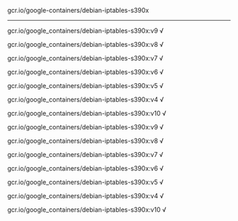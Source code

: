 gcr.io/google-containers/debian-iptables-s390x 

----
gcr.io/google_containers/debian-iptables-s390x:v9 √

gcr.io/google_containers/debian-iptables-s390x:v8 √

gcr.io/google_containers/debian-iptables-s390x:v7 √

gcr.io/google_containers/debian-iptables-s390x:v6 √

gcr.io/google_containers/debian-iptables-s390x:v5 √

gcr.io/google_containers/debian-iptables-s390x:v4 √

gcr.io/google_containers/debian-iptables-s390x:v10 √

gcr.io/google_containers/debian-iptables-s390x:v9 √

gcr.io/google_containers/debian-iptables-s390x:v8 √

gcr.io/google_containers/debian-iptables-s390x:v7 √

gcr.io/google_containers/debian-iptables-s390x:v6 √

gcr.io/google_containers/debian-iptables-s390x:v5 √

gcr.io/google_containers/debian-iptables-s390x:v4 √

gcr.io/google_containers/debian-iptables-s390x:v10 √

